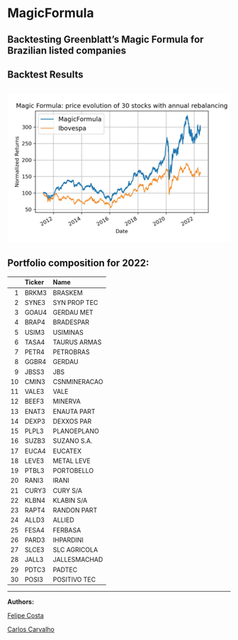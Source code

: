 # MagicFormula
Backtesting Greenblatt’s Magic Formula for Brazilian listed companies
---
## Backtest Results
![Backtest](/images/magic_ibov.jpg)
---
## Portfolio composition for 2022:

|    | Ticker   | Name         |
|---:|:---------|:-------------|
|  1 | BRKM3    | BRASKEM      |
|  2 | SYNE3    | SYN PROP TEC |
|  3 | GOAU4    | GERDAU MET   |
|  4 | BRAP4    | BRADESPAR    |
|  5 | USIM3    | USIMINAS     |
|  6 | TASA4    | TAURUS ARMAS |
|  7 | PETR4    | PETROBRAS    |
|  8 | GGBR4    | GERDAU       |
|  9 | JBSS3    | JBS          |
| 10 | CMIN3    | CSNMINERACAO |
| 11 | VALE3    | VALE         |
| 12 | BEEF3    | MINERVA      |
| 13 | ENAT3    | ENAUTA PART  |
| 14 | DEXP3    | DEXXOS PAR   |
| 15 | PLPL3    | PLANOEPLANO  |
| 16 | SUZB3    | SUZANO S.A.  |
| 17 | EUCA4    | EUCATEX      |
| 18 | LEVE3    | METAL LEVE   |
| 19 | PTBL3    | PORTOBELLO   |
| 20 | RANI3    | IRANI        |
| 21 | CURY3    | CURY S/A     |
| 22 | KLBN4    | KLABIN S/A   |
| 23 | RAPT4    | RANDON PART  |
| 24 | ALLD3    | ALLIED       |
| 25 | FESA4    | FERBASA      |
| 26 | PARD3    | IHPARDINI    |
| 27 | SLCE3    | SLC AGRICOLA |
| 28 | JALL3    | JALLESMACHAD |
| 29 | PDTC3    | PADTEC       |
| 30 | POSI3    | POSITIVO TEC |
---
**Authors:**

[Felipe Costa](https://github.com/fe-lipe-git)

[Carlos Carvalho](https://github.com/crdcj)
